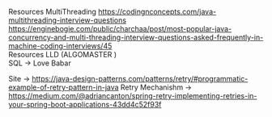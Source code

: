 Resources 
MultiThreading 
https://codingnconcepts.com/java-multithreading-interview-questions
https://enginebogie.com/public/charchaa/post/most-popular-java-concurrency-and-multi-threading-interview-questions-asked-frequently-in-machine-coding-interviews/45
<br>
Resources
LLD (ALGOMASTER )
<br>
SQL -> Love Babar

Site -> https://java-design-patterns.com/patterns/retry/#programmatic-example-of-retry-pattern-in-java
Retry Mechanishm -> https://medium.com/@adriancanton/spring-retry-implementing-retries-in-your-spring-boot-applications-43dd4c52f93f
